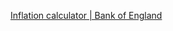 [Inflation calculator | Bank of England](https://www.bankofengland.co.uk/monetary-policy/inflation/inflation-calculator)
